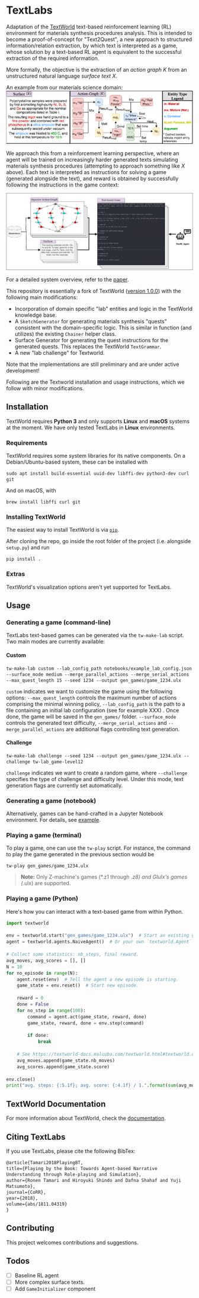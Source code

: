
# TextLabs
Adaptation of the [TextWorld](https://github.com/Microsoft/TextWorld) text-based reinforcement learning (RL) environment for materials synthesis procedures analysis. This is intended to become a proof-of-concept for "Text2Quest", a new approach to structured information/relation extraction, by which text is interpreted as a game, whose solution by a text-based RL agent is equivalent to the successful extraction of the required information.

More formally, the objective is the extraction of an *action graph* $K$ from an unstructured natural language *surface text* $X$.

An example from our materials science domain:
![](obj_example.png)

We approach this from a reinforcement learning perspective, where an agent will be trained on increasingly harder generated texts simulating materials synthesis procedures (attempting to approach something like $X$ above). Each text is interpreted as instructions for solving a game (generated alongside the text), and reward is obtained by successfully following the instructions in the game context:

![](diagram-Github.png)

For a detailed system overview, refer to the [paper](https://arxiv.org/abs/1811.04319).

This repository is essentially a fork of TextWorld ([version 1.0.0](https://github.com/Microsoft/TextWorld/tree/1.0.0/textworld)) with the following main modifications:

 - Incorporation of domain specific "lab" entities and logic in the TextWorld knowledge base.
  - A `SketchGenerator` for generating materials synthesis "quests" consistent with the domain-specific logic. This is similar in function (and utilizes) the existing `Chainer` helper class.
 - Surface Generator for generating the quest instructions for the generated quests. This replaces the TextWorld `TextGrammar`.
 -  A new "lab challenge" for Textworld.

Note that the implementations are still preliminary and are under active development!

Following are the Textworld installation and usage instructions, which we follow with minor modifications.

## Installation

TextWorld requires __Python 3__ and only supports __Linux__ and __macOS__ systems at the moment. We have only tested TextLabs in __Linux__ environments.

### Requirements

TextWorld requires some system libraries for its native components.
On a Debian/Ubuntu-based system, these can be installed with

    sudo apt install build-essential uuid-dev libffi-dev python3-dev curl git

And on macOS, with

    brew install libffi curl git

### Installing TextWorld

The easiest way to install TextWorld is via [`pip`](https://pypi.org/).

After cloning the repo, go inside the root folder of the project (i.e. alongside `setup.py`) and run

    pip install .

### Extras

TextWorld's visualization options aren't yet supported for TextLabs.


## Usage

### Generating a game (command-line)

TextLabs text-based games can be generated via the `tw-make-lab` script. Two main modes are currently available:

#### Custom

    tw-make-lab custom --lab_config_path notebooks/example_lab_config.json --surface_mode medium --merge_parallel_actions --merge_serial_actions --max_quest_length 15 --seed 1234 --output gen_games/game_1234.ulx

`custom` indicates we want to customize the game using the following options: `--max_quest_length` controls the maximum number of actions comprising the minimal winning policy, `--lab_config_path` is the path to a file containing an initial lab configuration (see for example XXX) . Once done, the game will be saved in the `gen_games/` folder.  `--surface_mode` controls the generated text difficulty, `--merge_serial_actions` and `--merge_parallel_actions` are additional flags controlling text generation.

#### Challenge

    tw-make-lab challenge --seed 1234 --output gen_games/game_1234.ulx --challenge tw-lab_game-level12

`challenge` indicates we want to create a random game, where `--challenge` specifies the type of challenge and difficulty level. Under this mode, text generation flags are currently set automatically.

### Generating a game (notebook)

Alternatively, games can be hand-crafted in a Jupyter Notebook environment. For details, see [example](notebooks/Demo-play-lab-game.ipynb).

### Playing a game (terminal)

To play a game, one can use the `tw-play` script. For instance, the command to play the game generated in the previous section would be

    tw-play gen_games/game_1234.ulx

> **Note:** Only Z-machine's games (*.z1 through *.z8) and Glulx's games (*.ulx) are supported.

### Playing a game (Python)

Here's how you can interact with a text-based game from within Python.

```python
import textworld

env = textworld.start("gen_games/game_1234.ulx")  # Start an existing game.
agent = textworld.agents.NaiveAgent()  # Or your own `textworld.Agent` subclass.

# Collect some statistics: nb_steps, final reward.
avg_moves, avg_scores = [], []
N = 10
for no_episode in range(N):
    agent.reset(env)  # Tell the agent a new episode is starting.
    game_state = env.reset()  # Start new episode.

    reward = 0
    done = False
    for no_step in range(100):
        command = agent.act(game_state, reward, done)
        game_state, reward, done = env.step(command)

        if done:
            break

    # See https://textworld-docs.maluuba.com/textworld.html#textworld.core.GameState
    avg_moves.append(game_state.nb_moves)
    avg_scores.append(game_state.score)

env.close()
print("avg. steps: {:5.1f}; avg. score: {:4.1f} / 1.".format(sum(avg_moves)/N, sum(avg_scores)/N))
```

## TextWorld Documentation
For more information about TextWorld, check the [documentation](https://aka.ms/textworld-docs).

## Citing TextLabs
If you use TextLabs, please cite the following BibTex:
```
@article{Tamari2018PlayingBT,
title={Playing by the Book: Towards Agent-based Narrative Understanding through Role-playing and Simulation},
author={Ronen Tamari and Hiroyuki Shindo and Dafna Shahaf and Yuji Matsumoto},
journal={CoRR},
year={2018},
volume={abs/1811.04319}
}
```

## Contributing

This project welcomes contributions and suggestions.

## Todos
- [ ] Baseline RL agent
- [ ] More complex surface texts.
- [ ] Add `GameInitializer` component

